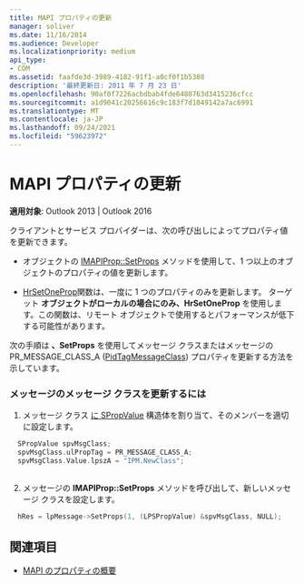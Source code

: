 ```yaml
---
title: MAPI プロパティの更新
manager: soliver
ms.date: 11/16/2014
ms.audience: Developer
ms.localizationpriority: medium
api_type:
- COM
ms.assetid: faafde3d-3989-4182-91f1-a0cf0f1b5388
description: '最終更新日: 2011 年 7 月 23 日'
ms.openlocfilehash: 90af0f7226acbdbab4fde6480763d3415236cfcc
ms.sourcegitcommit: a1d9041c20256616c9c183f7d1049142a7ac6991
ms.translationtype: MT
ms.contentlocale: ja-JP
ms.lasthandoff: 09/24/2021
ms.locfileid: "59623972"
---
```

# <a name="updating-mapi-properties"></a>MAPI プロパティの更新

**適用対象**: Outlook 2013 | Outlook 2016 
  
クライアントとサービス プロバイダーは、次の呼び出しによってプロパティ値を更新できます。
  
- オブジェクトの [IMAPIProp::SetProps](imapiprop-setprops.md) メソッドを使用して、1 つ以上のオブジェクトのプロパティの値を更新します。 
    
- [HrSetOneProp](hrsetoneprop.md)関数は、一度に 1 つのプロパティのみを更新します。 ターゲット **オブジェクトがローカルの場合にのみ、HrSetOneProp** を使用します。この関数は、リモート オブジェクトで使用するとパフォーマンスが低下する可能性があります。 
    
次の手順は **、SetProps** を使用してメッセージ クラスまたはメッセージの PR_MESSAGE_CLASS_A ([PidTagMessageClass](pidtagmessageclass-canonical-property.md)) プロパティを更新する方法を示しています。 
  
### <a name="to-update-the-message-class-of-a-message"></a>メッセージのメッセージ クラスを更新するには 
  
1. メッセージ クラス [に SPropValue](spropvalue.md) 構造体を割り当て、そのメンバーを適切に設定します。 
    
  ```cpp
    SPropValue spvMsgClass;
    spvMsgClass.ulPropTag = PR_MESSAGE_CLASS_A;
    spvMsgClass.Value.lpszA = "IPM.NewClass";
    
  ```

2. メッセージの **IMAPIProp::SetProps** メソッドを呼び出して、新しいメッセージ クラスを設定します。 
    
  ```cpp
    hRes = lpMessage->SetProps(1, (LPSPropValue) &spvMsgClass, NULL);
  ```

## <a name="see-also"></a>関連項目

- [MAPI のプロパティの概要](mapi-property-overview.md)

